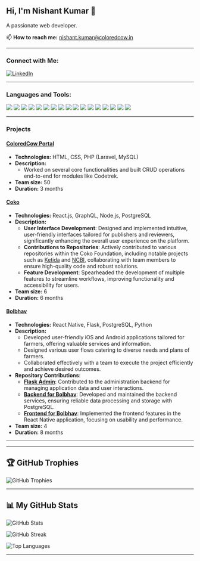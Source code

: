 ## Hi, I'm Nishant Kumar 👋
A passionate web developer.

📫 **How to reach me:** [nishant.kumar@coloredcow.in](nishant.kumar@coloredcow.in)  

---

### Connect with Me:

[![LinkedIn](https://img.shields.io/badge/LinkedIn-blue?style=flat-square&logo=linkedin)](https://in.linkedin.com/in/nishant-kumar-b71115188)

---

### Languages and Tools:
<p>
    <img src="https://img.shields.io/badge/-Bootstrap-7952B3?style=flat-square&logo=bootstrap&logoColor=white" />
    <img src="https://img.shields.io/badge/-CSS3-1572B6?style=flat-square&logo=css3" />
    <img src="https://img.shields.io/badge/-JavaScript-F7DF1E?style=flat-square&logo=javascript&logoColor=black" />
    <img src="https://img.shields.io/badge/-Vue.js-4FC08D?style=flat-square&logo=vue-dot-js&logoColor=white" />
    <img src="https://img.shields.io/badge/-React-61DAFB?style=flat-square&logo=react&logoColor=black" />
    <img src="https://img.shields.io/badge/-Laravel-FF2D20?style=flat-square&logo=laravel&logoColor=white" />
    <img src="https://img.shields.io/badge/-Node.js-339933?style=flat-square&logo=nodedotjs&logoColor=white" />
    <img src="https://img.shields.io/badge/-PostgreSQL-336791?style=flat-square&logo=postgresql&logoColor=white" />
    <img src="https://img.shields.io/badge/-Docker-2496ED?style=flat-square&logo=docker&logoColor=white" />
    <img src="https://img.shields.io/badge/-Flask-000000?style=flat-square&logo=flask&logoColor=white" />
    <img src="https://img.shields.io/badge/-Python-3776AB?style=flat-square&logo=python&logoColor=white" />
    <img src="https://img.shields.io/badge/-AWS-232F3E?style=flat-square&logo=amazonaws&logoColor=white" />
    <img src="https://img.shields.io/badge/-WordPress-21759B?style=flat-square&logo=wordpress&logoColor=white" />
    <img src="https://img.shields.io/badge/-CiviCRM-6DAB00?style=flat-square&logo=civicrm&logoColor=white" />
    <img src="https://img.shields.io/badge/-React_Native-61DAFB?style=flat-square&logo=react&logoColor=black" />
    <img src="https://img.shields.io/badge/-Android-3DDC84?style=flat-square&logo=android&logoColor=white" />
    <img src="https://img.shields.io/badge/-OpenAI-412991?style=flat-square&logo=openai&logoColor=white" />
</p>


---

### Projects

#### [ColoredCow Portal](https://github.com/coloredcow/portal)
- **Technologies:** HTML, CSS, PHP (Laravel, MySQL)
- **Description:**
    - Worked on several core functionalities and built CRUD operations end-to-end for modules like Codetrek.
- **Team size:** 50  
- **Duration:** 3 months

#### [Coko](https://coko.foundation/)
- **Technologies:** React.js, GraphQL, Node.js, PostgreSQL
- **Description:**
    - **User Interface Development**: Designed and implemented intuitive, user-friendly interfaces tailored for publishers and reviewers, significantly enhancing the overall user experience on the platform.
    - **Contributions to Repositories**: Actively contributed to various repositories within the Coko Foundation, including notable projects such as [Ketida](https://gitlab.coko.foundation/ketty/bookbuilder) and [NCBI](https://gitlab.coko.foundation/ncbi/ncbi), collaborating with team members to ensure high-quality code and robust solutions.
    - **Feature Development**: Spearheaded the development of multiple features to streamline workflows, improving functionality and accessibility for users.
- **Team size:** 6  
- **Duration:** 6 months

#### [Bolbhav](https://github.com/Gramhal-Foundation/listag)
- **Technologies:** React Native, Flask, PostgreSQL, Python
- **Description:**
    - Developed user-friendly iOS and Android applications tailored for farmers, offering valuable services and information.
    - Designed various user flows catering to diverse needs and plans of farmers.
    - Collaborated effectively with a team to execute the project efficiently and achieve desired outcomes.
- **Repository Contributions**:
    - **[Flask Admin](https://github.com/Gramhal-Foundation/flask_admin)**: Contributed to the administration backend for managing application data and user interactions.
    - **[Backend for Bolbhav](https://github.com/Gramhal-Foundation/listag)**: Developed and maintained the backend services, ensuring reliable data processing and storage with PostgreSQL.
    - **[Frontend for Bolbhav](https://github.com/Gramhal-Foundation/bolbhav-android)**: Implemented the frontend features in the React Native application, focusing on usability and performance.
- **Team size:** 4  
- **Duration:** 8 months

---

---

## 🏆 GitHub Trophies
![GitHub Trophies](https://github-profile-trophy.vercel.app/?username=your-github-username&theme=flat&no-frame=true&margin-w=15&column=7)

---

## 📊 My GitHub Stats

![GitHub Stats](https://github-readme-stats.vercel.app/api?username=nishant22029&show_icons=true&count_private=true&hide=stars&theme=tokyonight)

![GitHub Streak](https://github-readme-streak-stats.herokuapp.com/?user=nishant22029&theme=tokyonight)

![Top Languages](https://github-readme-stats.vercel.app/api/top-langs/?username=nishant22029&layout=compact&theme=tokyonight)

---

